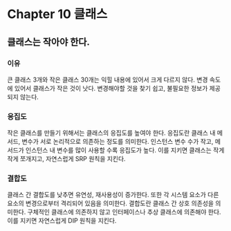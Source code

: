 # Chapter 10 클래스
## 클래스는 작아야 한다.
### 이유
큰 클래스 3개와 작은 클래스 30개는 익힐 내용에 있어서 크게 다르지 않다.
변경 속도에 있어서 클래스가 작은 것이 낫다.
변경해야할 것을 찾기 쉽고, 불필요한 정보가 제공되지 않는다.

### 응집도
작은 클래스를 만들기 위해서는 클래스의 응집도를 높여야 한다.
응집도란 클래스 내 메서드, 변수가 서로 논리적으로 의존하는 정도를 의미한다.
인스턴스 변수 수가 작고, 메서드가 인스턴스 내 변수를 많이 사용할 수록 응집도가 높다.
이를 지키면 클래스는 작게 작게 쪼개지고, 자연스럽게 SRP 원칙을 지킨다.

### 결합도
클래스 간 결합도를 낮추면 유연성, 재사용성이 증가한다.
또한 각 시스템 요소가 다른 요소의 변경으로부터 격리되어 있음을 의미한다.
결합도란 클래스 간 상호 의존성을 의미한다. 구체적인 클래스에 의존하지 않고 인터페이스나 추상 클래스에 의존해야 한다.
이를 지키면 자연스럽게 DIP 원칙을 지킨다.